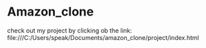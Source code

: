# Amazon_clone
check out my project by clicking ob the link:
file:///C:/Users/speak/Documents/amazon_clone/project/index.html
